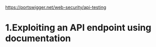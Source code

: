 https://portswigger.net/web-security/api-testing

# **1.Exploiting an API endpoint using documentation**
